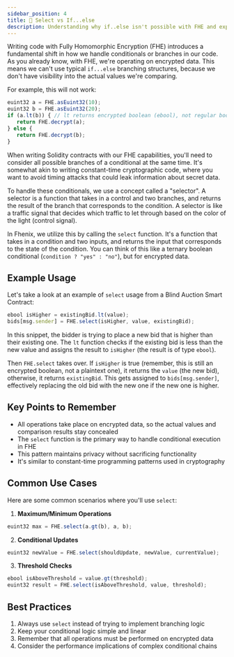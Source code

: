 ```yaml
---
sidebar_position: 4
title: 🌴 Select vs If...else
description: Understanding why if..else isn't possible with FHE and exploring the alternatives
---
```


Writing code with Fully Homomorphic Encryption (FHE) introduces a fundamental shift in how we handle conditionals or branches in our code. As you already know, with FHE, we're operating on encrypted data. This means we can't use typical `if...else` branching structures, because we don't have visibility into the actual values we're comparing.

For example, this will not work:

```Javascript
euint32 a = FHE.asEuint32(10);
euint32 b = FHE.asEuint32(20);
if (a.lt(b)) { // lt returns encrypted boolean (ebool), not regular boolean value, hence can't be used by if...else 
   return FHE.decrypt(a);
} else {
   return FHE.decrypt(b);
}
```

When writing Solidity contracts with our FHE capabilities, you'll need to consider all possible branches of a conditional at the same time. It's somewhat akin to writing constant-time cryptographic code, where you want to avoid timing attacks that could leak information about secret data.

To handle these conditionals, we use a concept called a "selector".
A selector is a function that takes in a control and two branches, and returns the result of the branch that corresponds to the condition. A selector is like a traffic signal that decides which traffic to let through based on the color of the light (control signal).

In Fhenix, we utilize this by calling the `select` function. It's a function that takes in a condition and two inputs, and returns the input that corresponds to the state of the condition. You can think of this like a ternary boolean conditional (`condition ? "yes" : "no"`), but for encrypted data.

## Example Usage

Let's take a look at an example of `select` usage from a Blind Auction Smart Contract:

```Javascript
ebool isHigher = existingBid.lt(value);
bids[msg.sender] = FHE.select(isHigher, value, existingBid);
```

In this snippet, the bidder is trying to place a new bid that is higher than their existing one. The `lt` function checks if the existing bid is less than the new value and assigns the result to `isHigher` (the result is of type `ebool`).

Then `FHE.select` takes over. If `isHigher` is true (remember, this is still an encrypted boolean, not a plaintext one), it returns the `value` (the new bid), otherwise, it returns `existingBid`. This gets assigned to `bids[msg.sender]`, effectively replacing the old bid with the new one if the new one is higher.

## Key Points to Remember

- All operations take place on encrypted data, so the actual values and comparison results stay concealed
- The `select` function is the primary way to handle conditional execution in FHE
- This pattern maintains privacy without sacrificing functionality
- It's similar to constant-time programming patterns used in cryptography

## Common Use Cases

Here are some common scenarios where you'll use `select`:

1. **Maximum/Minimum Operations**
```Javascript
euint32 max = FHE.select(a.gt(b), a, b);
```

2. **Conditional Updates**
```Javascript
euint32 newValue = FHE.select(shouldUpdate, newValue, currentValue);
```

3. **Threshold Checks**
```Javascript
ebool isAboveThreshold = value.gt(threshold);
euint32 result = FHE.select(isAboveThreshold, value, threshold);
```

## Best Practices

1. Always use `select` instead of trying to implement branching logic
2. Keep your conditional logic simple and linear
3. Remember that all operations must be performed on encrypted data
4. Consider the performance implications of complex conditional chains
